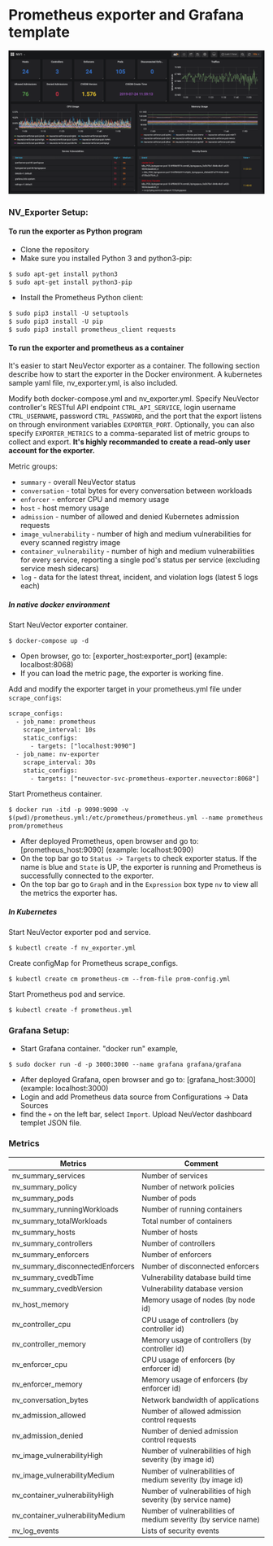 # Prometheus exporter and Grafana template

![](nv_grafana.png)

### NV_Exporter Setup:

#### To run the exporter as Python program
- Clone the repository
- Make sure you installed Python 3 and python3-pip:
```
$ sudo apt-get install python3
$ sudo apt-get install python3-pip
```
- Install the Prometheus Python client:
```
$ sudo pip3 install -U setuptools
$ sudo pip3 install -U pip
$ sudo pip3 install prometheus_client requests
```

#### To run the exporter and prometheus as a container
It's easier to start NeuVector exporter as a container. The following section describe how to start the exporter in the Docker environment. A kubernetes sample yaml file, nv_exporter.yml, is also included.

Modify both docker-compose.yml and nv_exporter.yml. Specify NeuVector controller's RESTful API endpoint `CTRL_API_SERVICE`, login username `CTRL_USERNAME`, password `CTRL_PASSWORD`, and the port that the export listens on through environment variables `EXPORTER_PORT`. Optionally, you can also specify `EXPORTER_METRICS` to a comma-separated list of metric groups to collect and export. **It's highly recommanded to create a read-only user account for the exporter.**

Metric groups:
- `summary` - overall NeuVector status
- `conversation` - total bytes for every conversation between workloads
- `enforcer` - enforcer CPU and memory usage
- `host` - host memory usage
- `admission` - number of allowed and denied Kubernetes admission requests
- `image_vulnerability` - number of high and medium vulnerabilities for every scanned registry image
- `container_vulnerability` - number of high and medium vulnerabilities for every service, reporting a single pod's status per service (excluding service mesh sidecars)
- `log` - data for the latest threat, incident, and violation logs (latest 5 logs each)


##### In native docker environment

Start NeuVector exporter container.
```
$ docker-compose up -d
```
- Open browser, go to: [exporter_host:exporter_port] (example: localbost:8068)
- If you can load the metric page, the exporter is working fine.


Add and modify the exporter target in your prometheus.yml file under `scrape_configs`:
```
scrape_configs:
  - job_name: prometheus
    scrape_interval: 10s
    static_configs:
      - targets: ["localhost:9090"]
  - job_name: nv-exporter
    scrape_interval: 30s
    static_configs:
      - targets: ["neuvector-svc-prometheus-exporter.neuvector:8068"]
```

Start Prometheus container.
```
$ docker run -itd -p 9090:9090 -v $(pwd)/prometheus.yml:/etc/prometheus/prometheus.yml --name prometheus prom/prometheus
```
- After deployed Prometheus, open browser and go to: [prometheus_host:9090] (example: localhost:9090)
- On the top bar go to `Status -> Targets` to check exporter status. If the name is blue and `State` is UP, the exporter is running and Prometheus is successfully connected to the exporter.
- On the top bar go to `Graph` and in the `Expression` box type `nv` to view all the metrics the exporter has.

##### In Kubernetes
Start NeuVector exporter pod and service.
```
$ kubectl create -f nv_exporter.yml
```

Create configMap for Prometheus scrape_configs.
```
$ kubectl create cm prometheus-cm --from-file prom-config.yml
```

Start Prometheus pod and service.
```
$ kubectl create -f prometheus.yml
```


### Grafana Setup:
- Start Grafana container. "docker run" example,
```
$ sudo docker run -d -p 3000:3000 --name grafana grafana/grafana
```
- After deployed Grafana, open browser and go to: [grafana_host:3000] (example: localhost:3000)
- Login and add Prometheus data source from Configurations -> Data Sources
- find the `+` on the left bar, select `Import`. Upload NeuVector dashboard templet JSON file.


### Metrics 
| Metrics | Comment |
| ------- | ---- |
| nv_summary_services | Number of services |
| nv_summary_policy | Number of network policies |
| nv_summary_pods | Number of pods |
| nv_summary_runningWorkloads | Number of running containers |
| nv_summary_totalWorkloads | Total number of containers |
| nv_summary_hosts | Number of hosts |
| nv_summary_controllers | Number of controllers |
| nv_summary_enforcers | Number of enforcers |
| nv_summary_disconnectedEnforcers | Number of disconnected enforcers |
| nv_summary_cvedbTime | Vulnerability database build time |
| nv_summary_cvedbVersion | Vulnerability database version |
| nv_host_memory | Memory usage of nodes (by node id) |
| nv_controller_cpu | CPU usage of controllers (by controller id) |
| nv_controller_memory | Memory usage of controllers (by controller id) |
| nv_enforcer_cpu | CPU usage of enforcers (by enforcer id) |
| nv_enforcer_memory | Memory usage of enforcers (by enforcer id) |
| nv_conversation_bytes | Network bandwidth of applications |
| nv_admission_allowed | Number of allowed admission control requests |
| nv_admission_denied | Number of denied admission control requests |
| nv_image_vulnerabilityHigh | Number of vulnerabilities of high severity (by image id) |
| nv_image_vulnerabilityMedium | Number of vulnerabilities of medium severity (by image id) |
| nv_container_vulnerabilityHigh | Number of vulnerabilities of high severity (by service name) |
| nv_container_vulnerabilityMedium | Number of vulnerabilities of medium severity (by service name) |
| nv_log_events | Lists of security events |



